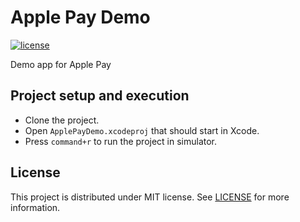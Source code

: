 # Apple Pay Demo

[![license](https://img.shields.io/github/license/DAVFoundation/captain-n3m0.svg?style=flat-square)](https://github.com/serveshwar/Apple-Pay-Demo/blob/master/LICENSE)

Demo app for Apple Pay

## Project setup and execution

* Clone the project.
* Open `ApplePayDemo.xcodeproj` that should start in Xcode.
* Press `command+r` to run the project in simulator.

## License

This project is distributed under MIT license. See [LICENSE](https://github.com/serveshwar/Apple-Pay-Demo/blob/master/LICENSE) for more information.
